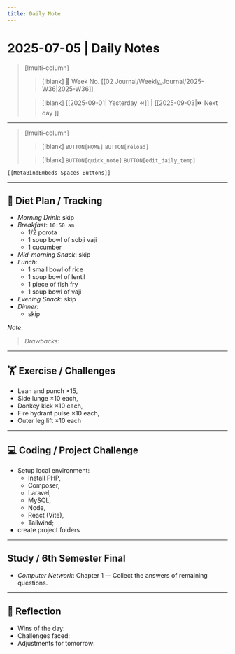 ```yaml
---
title: Daily Note
---
```


# 2025-07-05 | Daily Notes

> [!multi-column]
> 
>> [!blank]
>> 📅 Week No. [[02 Journal/Weekly_Journal/2025-W36|2025-W36]]
>
>> [!blank]
>> [[2025-09-01| Yesterday ⏪]] |  [[2025-09-03|⏩ Next day ]]

---

> [!multi-column]
>
>> [!blank]
>> `BUTTON[HOME]` 
>> `BUTTON[reload]`
>
>> [!blank]
>> `BUTTON[quick_note]` 
>> `BUTTON[edit_daily_temp]` 
 
 ```meta-bind-embed
 [[MetaBindEmbeds Spaces Buttons]]
 ```
 
---

## 🌅 Diet Plan / Tracking

- _Morning Drink_: skip
- _Breakfast_: `10:50 am`
	- 1/2 porota 
	- 1 soup bowl of sobji vaji
	- 1 cucumber
- _Mid-morning Snack_: skip
- _Lunch_: 
	- 1 small bowl of rice 
	- 1 soup bowl of lentil 
	- 1 piece of fish fry
	- 1 soup bowl of vaji
- _Evening Snack_: skip
- _Dinner_: 
	- skip
	
_Note_:   
> _Drawbacks_: 

---

## 🏋️ Exercise / Challenges

- Lean and punch ×15, 
- Side lunge ×10 each, 
- Donkey kick ×10 each, 
- Fire hydrant pulse ×10 each, 
- Outer leg lift ×10 each

---

## 💻 Coding / Project Challenge

- Setup local environment: 
	- Install PHP, 
	- Composer, 
	- Laravel, 
	- MySQL, 
	- Node, 
	- React (Vite), 
	- Tailwind; 
- create project folders

---

## Study / 6th Semester Final

- _Computer Network_: Chapter 1 -- Collect the answers of  remaining questions.

---

## 📝 Reflection

- Wins of the day:  
- Challenges faced:  
- Adjustments for tomorrow:  

